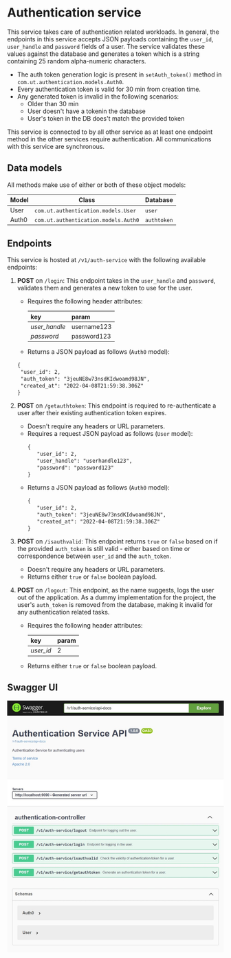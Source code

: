 # Authentication service

This service takes care of authentication related workloads. In general, the endpoints in this service accepts JSON payloads containing the `user_id`, `user_handle` and `password` fields of a user. The service validates these values against the database and generates a token which is a string containing 25 random alpha-numeric characters.

- The auth token generation logic is present in `setAuth_token()` method in `com.ut.authentication.models.Auth0`.
- Every authentication token is valid for 30 min from creation time.
- Any generated token is invalid in the following scenarios:
  - Older than 30 min
  - User doesn't have a tokenin the database
  - User's token in the DB does't match the provided token

This service is connected to by all other service as at least one endpoint method in the other services require authentication. All communications with this service are synchronous.

## Data models

All methods make use of either or both of these object models:

| Model | Class                                | Database    |
| ----- | ------------------------------------ | ----------- |
| User  | `com.ut.authentication.models.User`  | `user`      |
| Auth0 | `com.ut.authentication.models.Auth0` | `authtoken` |

## Endpoints

This service is hosted at `/v1/auth-service` with the following available endpoints:

1. **POST** on `/login`: This endpoint takes in the `user_handle` and `password`, validates them and generates a new token to use for the user.

   - Requires the following header attributes:

     | key           | param       |
     | ------------- | ----------- |
     | _user_handle_ | username123 |
     | _password_    | password123 |

   - Returns a JSON payload as follows (`Auth0` model):

   ```
   {
   	"user_id": 2,
   	"auth_token": "3jeuNE8w73nsdKIdwoamd98JN",
   	"created_at": "2022-04-08T21:59:38.306Z"
   }
   ```

2. **POST** on `/getauthtoken`: This endpoint is required to re-authenticate a user after their existing authentication token expires.
   - Doesn't require any headers or URL parameters.
   - Requires a request JSON payload as follows (`User` model):
     ```
     {
     	"user_id": 2,
     	"user_handle": "userhandle123",
     	"password": "password123"
     }
     ```
   - Returns a JSON payload as follows (`Auth0` model):
     ```
     {
     	"user_id": 2,
     	"auth_token": "3jeuNE8w73nsdKIdwoamd98JN",
     	"created_at": "2022-04-08T21:59:38.306Z"
     }
     ```
3. **POST** on `/isauthvalid`: This endpoint returns `true` or `false` based on if the provided `auth_token` is still valid - either based on time or correspondence between `user_id` and the `auth_token`.
   - Doesn't require any headers or URL parameters.
   - Returns either `true` or `false` boolean payload.
4. **POST** on `/logout`: This endpoint, as the name suggests, logs the user out of the application. As a dummy implementation for the project, the user's `auth_token` is removed from the database, making it invalid for any authentication related tasks.

   - Requires the following header attributes:

     | key       | param |
     | --------- | ----- |
     | _user_id_ | 2     |

   - Returns either `true` or `false` boolean payload.

## Swagger UI

![Authentication service Swagger UI](Swagger-authentication-service.jpeg)